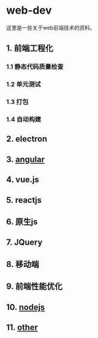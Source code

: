 # web-dev
这里是一些关于web前端技术的资料。

## 1. 前端工程化

### 1.1 静态代码质量检查

### 1.2 单元测试

### 1.3 打包

### 1.4 自动构建

## 2. electron

## 3. [angular](https://github.com/numsg/web-dev/tree/master/03angular)

## 4. vue.js

## 5. reactjs

## 6. 原生js

## 7. JQuery

## 8. 移动端

## 9. 前端性能优化

## 10. [nodejs](https://github.com/numsg/web-dev/tree/master/10nodejs)

## 11. [other](https://github.com/numsg/web-dev/tree/master/11other)


